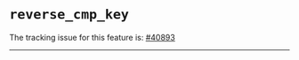 # `reverse_cmp_key`

The tracking issue for this feature is: [#40893]

[#40893]: https://github.com/rust-lang/rust/issues/40893

------------------------
